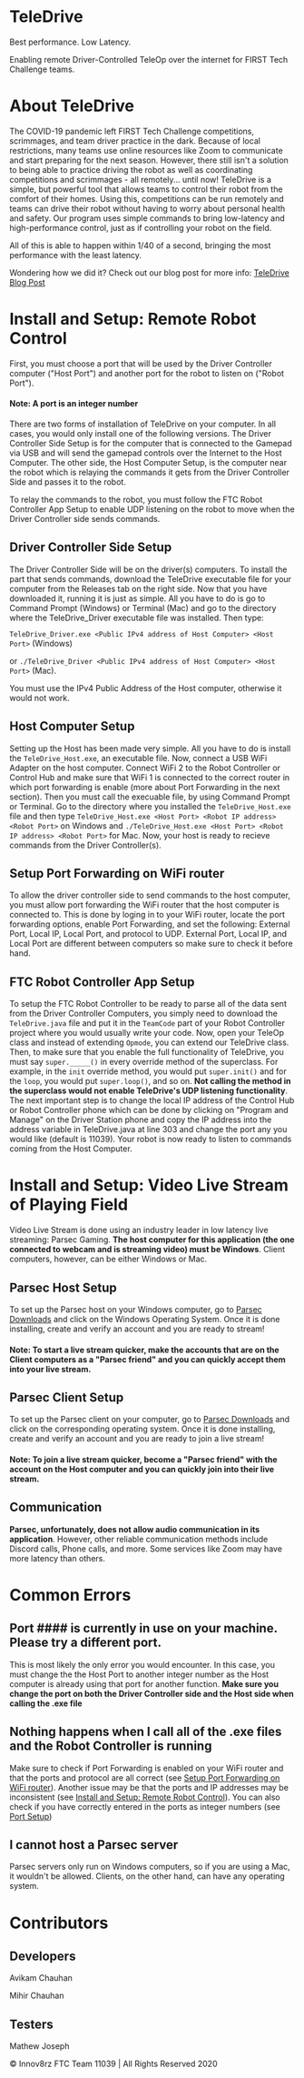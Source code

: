 # TeleDrive

Best performance.
Low Latency.

Enabling remote Driver-Controlled TeleOp over the internet for FIRST Tech Challenge teams.

<!-- <a href="http://www.youtube.com/watch?feature=player_embedded&v=gdEGrdmpl5o" target="_blank"><img src="http://img.youtube.com/vi/gdEGrdmpl5o/0.jpg" alt="Unable to Load Image" width="480" height="360" border="0" /></a> -->

# About TeleDrive

The COVID-19 pandemic left FIRST Tech Challenge competitions, scrimmages, and team driver practice in the dark. Because of local restrictions, many teams use online resources like Zoom to communicate and start preparing for the next season. However, there still isn't a solution to being able to practice driving the robot as well as coordinating competitions and scrimmages - all remotely... until now! TeleDrive is a simple, but powerful tool that allows teams to control their robot from the comfort of their homes. Using this, competitions can be run remotely and teams can drive their robot without having to worry about personal health and safety. Our program uses simple commands to bring low-latency and high-performance control, just as if controlling your robot on the field.

All of this is able to happen within 1/40 of a second, bringing the most performance with the least latency.

Wondering how we did it? Check out our blog post for more info: <a href="http://www.innov8rz.net/blog/software/teledrive" target="_blank">TeleDrive Blog Post</a>

# Install and Setup: Remote Robot Control

First, you must choose a port that will be used by the Driver Controller computer ("Host Port") and another port for the robot to listen on ("Robot Port"). 

#### Note: A port is an integer number

There are two forms of installation of TeleDrive on your computer. In all cases, you would only install one of the following versions. The Driver Controller Side Setup is for the computer that is connected to the Gamepad via USB and will send the gamepad controls over the Internet to the Host Computer. The other side, the Host Computer Setup, is the computer near the robot which is relaying the commands it gets from the Driver Controller Side and passes it to the robot.

To relay the commands to the robot, you must follow the FTC Robot Controller App Setup to enable UDP listening on the robot to move when the Driver Controller side sends commands.

## Driver Controller Side Setup

The Driver Controller Side will be on the driver(s) computers. To install the part that sends commands, download the TeleDrive executable file for your computer from the Releases tab on the right side. Now that you have downloaded it, running it is just as simple. All you have to do is go to Command Prompt (Windows) or Terminal (Mac) and go to the directory where the TeleDrive_Driver executable file was installed. Then type:

```TeleDrive_Driver.exe <Public IPv4 address of Host Computer> <Host Port>``` (Windows)

or ```./TeleDrive_Driver <Public IPv4 address of Host Computer> <Host Port>``` (Mac). 

You must use the IPv4 Public Address of the Host computer, otherwise it would not work.

## Host Computer Setup

Setting up the Host has been made very simple. All you have to do is install the ```TeleDrive_Host.exe```, an executable file. Now, connect a USB WiFi Adapter on the host computer. Connect WiFi 2 to the Robot Controller or Control Hub and make sure that WiFi 1 is connected to the correct router in which port forwarding is enable (more about Port Forwarding in the next section). Then you must call the execuable file, by using Command Prompt or Terminal. Go to the directory where you installed the ```TeleDrive_Host.exe``` file and then type ```TeleDrive_Host.exe <Host Port> <Robot IP address> <Robot Port>``` on Windows and ```./TeleDrive_Host.exe <Host Port> <Robot IP address> <Robot Port>``` for Mac. Now, your host is ready to recieve commands from the Driver Controller(s).

## Setup Port Forwarding on WiFi router

To allow the driver controller side to send commands to the host computer, you must allow port forwarding the WiFi router that the host computer is connected to. This is done by loging in to your WiFi router, locate the port forwarding options, enable Port Forwarding, and set the following: External Port, Local IP, Local Port, and protocol to UDP. External Port, Local IP, and Local Port are different between computers so make sure to check it before hand.

## FTC Robot Controller App Setup

To setup the FTC Robot Controller to be ready to parse all of the data sent from the Driver Controller Computers, you simply need to download the ```TeleDrive.java``` file and put it in the ```TeamCode``` part of your Robot Controller project where you would usually write your code. Now, open your TeleOp class and instead of extending ```Opmode```, you can extend our TeleDrive class. Then, to make sure that you enable the full functionality of TeleDrive, you must say ```super._____()``` in every override method of the superclass. For example, in the ```init``` override method, you would put ```super.init()``` and for the ```loop```, you would put ```super.loop()```, and so on. **Not calling the method in the superclass would not enable TeleDrive's UDP listening functionality**. The next important step is to change the local IP address of the Control Hub or Robot Controller phone which can be done by clicking on "Program and Manage" on the Driver Station phone and copy the IP address into the address variable in TeleDrive.java at line 303 and change the port any you would like (default is 11039). Your robot is now ready to listen to commands coming from the Host Computer.

# Install and Setup: Video Live Stream of Playing Field

Video Live Stream is done using an industry leader in low latency live streaming: Parsec Gaming. **The host computer for this application (the one connected to webcam and is streaming video) must be Windows**. Client computers, however, can be either Windows or Mac. 

## Parsec Host Setup

To set up the Parsec host on your Windows computer, go to <a href="https://parsecgaming.com/downloads/" target="_blank">Parsec Downloads</a> and click on the Windows Operating System. Once it is done installing, create and verify an account and you are ready to stream! 

#### Note: To start a live stream quicker, make the accounts that are on the Client computers as a "Parsec friend" and you can quickly accept them into your live stream.

## Parsec Client Setup

To set up the Parsec client on your computer, go to <a href="https://parsecgaming.com/downloads/" target="_blank">Parsec Downloads</a> and click on the corresponding operating system. Once it is done installing, create and verify an account and you are ready to join a live stream! 

#### Note: To join a live stream quicker, become a "Parsec friend" with the account on the Host computer and you can quickly join into their live stream.

## Communication

**Parsec, unfortunately, does not allow audio communication in its application**. However, other reliable communication methods include Discord calls, Phone calls, and more. Some services like Zoom may have more latency than others.

# Common Errors

## Port #### is currently in use on your machine. Please try a different port.

This is most likely the only error you would encounter. In this case, you must change the the Host Port to another integer number as the Host computer is already using that port for another function. **Make sure you change the port on both the Driver Controller side and the Host side when calling the .exe file**

## Nothing happens when I call all of the .exe files and the Robot Controller is running

Make sure to check if Port Forwarding is enabled on your WiFi router and that the ports and protocol are all correct (see <a href="https://github.com/innov8rz-ftc-team-11039/TeleDrive/blob/master/README.md#setup-port-forwarding-on-wifi-router" target="_blank">Setup Port Forwarding on WiFi router</a>). Another issue may be that the ports and IP addresses may be inconsistent (see <a href="https://github.com/innov8rz-ftc-team-11039/TeleDrive#install-and-setup-remote-robot-control" target="_blank">Install and Setup: Remote Robot Control</a>). You can also check if you have correctly entered in the ports as integer numbers (see <a href="https://github.com/innov8rz-ftc-team-11039/TeleDrive/blob/master/README.md#note-a-port-is-an-integer-number" target="_blank">Port Setup</a>)

## I cannot host a Parsec server

Parsec servers only run on Windows computers, so if you are using a Mac, it wouldn't be allowed. Clients, on the other hand, can have any operating system.

# Contributors

## Developers

Avikam Chauhan

Mihir Chauhan

## Testers

Mathew Joseph

© Innov8rz FTC Team 11039 | All Rights Reserved 2020
